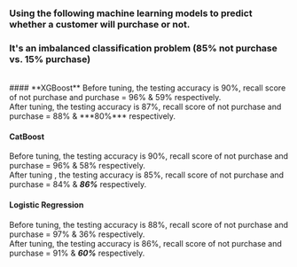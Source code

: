 ### Using the following machine learning models to predict whether a customer will purchase or not.
### It's an imbalanced classification problem (85% not purchase vs. 15% purchase)
<br>
#### **XGBoost**
Before tuning, the testing accuracy is 90%, recall score of not purchase and purchase = 96% & 59% respectively. <br>
After tuning, the testing accuracy is 87%, recall score of not purchase and purchase = 88% & ***80%*** respectively.

#### **CatBoost**
Before tuning, the testing accuracy is 90%, recall score of not purchase and purchase = 96% & 58% respectively. <br>
After tuning , the testing accuracy is 85%, recall score of not purchase and purchase = 84% & ***86%*** respectively.

#### **Logistic Regression**
Before tuning, the testing accuracy is 88%, recall score of not purchase and purchase = 97% & 36% respectively. <br>
After tuning, the testing accuracy is 86%, recall score of not purchase and purchase = 91% & ***60%*** respectively.
